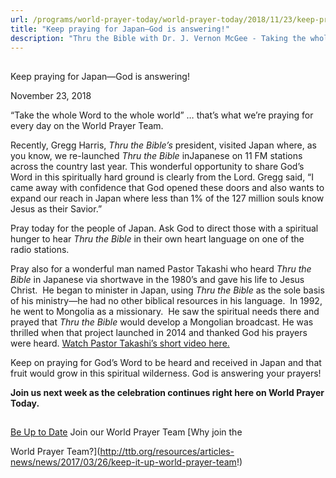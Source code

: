 ```yaml
---
url: /programs/world-prayer-today/world-prayer-today/2018/11/23/keep-praying-for-japan-god-is-answering!
title: "Keep praying for Japan—God is answering!"
description: "Thru the Bible with Dr. J. Vernon McGee - Taking the whole Word to the whole world"
---
```







## 
 Keep praying for Japan—God is answering!


November 23, 2018




“Take the whole Word to the whole world” … that’s what we’re praying for every day on the World Prayer Team. 


Recently, Gregg Harris, *Thru the Bible’s* president, visited Japan where, as you know, we re-launched *Thru the Bible* inJapanese on 11 FM stations across the country last year. This wonderful opportunity to share God’s Word in this spiritually hard ground is clearly from the Lord. Gregg said, “I came away with confidence that God opened these doors and also wants to expand our reach in Japan where less than 1% of the 127 million souls know Jesus as their Savior.” 


Pray today for the people of Japan. Ask God to direct those with a spiritual hunger to hear *Thru the Bible* in their own heart language on one of the radio stations. 


Pray also for a wonderful man named Pastor Takashi who heard *Thru the Bible* in Japanese via shortwave in the 1980’s and gave his life to Jesus Christ.  He began to minister in Japan, using *Thru the Bible* as the sole basis of his ministry—he had no other biblical resources in his language.  In 1992, he went to Mongolia as a missionary.  He saw the spiritual needs there and prayed that *Thru the Bible* would develop a Mongolian broadcast. He was thrilled when that project launched in 2014 and thanked God his prayers were heard. [Watch Pastor Takashi’s short video here.](https://www.youtube.com/watch?v=8Que0IA79O4&feature=youtu.be)


Keep on praying for God’s Word to be heard and received in Japan and that fruit would grow in this spiritual wilderness. God is answering your prayers! 


**Join us next week as the celebration continues right here on World Prayer Today.**







## 




[Be Up to Date](http://feeds.feedburner.com/WorldPrayerToday "World Prayer Today RSS Feed")
Join our World Prayer Team
[Why join the  

World Prayer Team?](http://ttb.org/resources/articles-news/news/2017/03/26/keep-it-up-world-prayer-team!)




